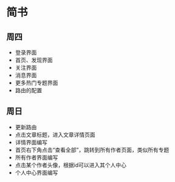 # 简书

## 周四
* 登录界面
* 首页、发现界面
* 关注界面
* 消息界面
* 更多热门专题界面
* 路由的配置

## 周日
* 更新路由
* 点击文章标题，进入文章详情页面
* 详情界面编写
* 首页右下角点击“查看全部”，跳转到所有作者页面，类似所有专题
* 所有作者界面编写
* 点击某个作者头像，根据id可以进入其个人中心
* 个人中心界面编写
